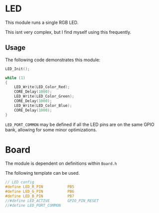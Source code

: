 # LED

This module runs a single RGB LED.

This isnt very complex, but I find myself using this frequently.

## Usage

The following code demonstrates this module:

```C
LED_Init();

while (1)
{
    LED_Write(LED_Color_Red);
    CORE_Delay(1000);
    LED_Write(LED_Color_Green);
    CORE_Delay(1000);
    LED_Write(LED_Color_Blue);
    CORE_Delay(1000);
}
```

`LED_PORT_COMMON` may be defined if all the LED pins are on the same GPIO bank, allowing for some minor optimizations.

# Board

The module is dependent on  definitions within `Board.h`

The following template can be used.

```C
// LED config
#define LED_R_PIN           PB5
#define LED_G_PIN           PB6
#define LED_B_PIN           PB7
//#define LED_ACTIVE        GPIO_PIN_RESET
//#define LED_PORT_COMMON
```